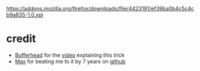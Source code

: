 https://addons.mozilla.org/firefox/downloads/file/4423191/ef39ba0b4c5c4cb9a835-1.0.xpi

# credit

- [Bufferhead](https://www.youtube.com/@bufferhead_) for the [video](https://www.youtube.com/watch?v=JONzCyVXa60) explaining this trick
- [Max](https://github.com/Max-Github) for beating me to it by 7 years on [github](https://github.com/Max-Github/FireFoxInvertColors)

